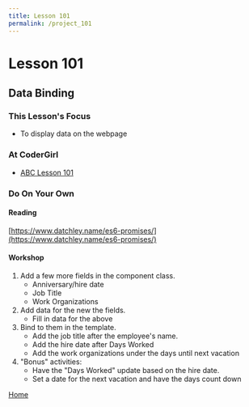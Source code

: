 ```yaml
---
title: Lesson 101
permalink: /project_101
---
```


# Lesson 101

## Data Binding

### This Lesson's Focus
* To display data on the webpage

### At CoderGirl
* [ABC Lesson 101](https://stackblitz.io/github/AngularBootCamp/data-binding)

### Do On Your Own

#### Reading

[https://www.datchley.name/es6-promises/](https://www.datchley.name/es6-promises/)

#### Workshop
1. Add a few more fields in the component class.
    * Anniversary/hire date
    * Job Title
    * Work Organizations
2. Add data for the new the fields.
    * Fill in data for the above
3. Bind to them in the template.
    * Add the job title after the employee's name.
    * Add the hire date after Days Worked
    * Add the work organizations under the days until next vacation
4. "Bonus" activities: 
    * Have the "Days Worked" update based on the hire date.
    * Set a date for the next vacation and have the days count down

[Home]( /web_group_cohort/project_track )
